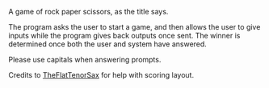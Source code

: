 A game of rock paper scissors, as the title says. 

The program asks the user to start a game, and then allows the user to give inputs while the program gives back outputs once sent.
The winner is determined once both the user and system have answered. 

Please use capitals when answering prompts. 

Credits to [TheFlatTenorSax](https://github.com/TheFlatTenorSax) for help with scoring layout.